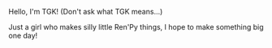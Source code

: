Hello, I'm TGK!
(Don't ask what TGK means...)

Just a girl who makes silly little Ren'Py things, I hope to make something big one day!
